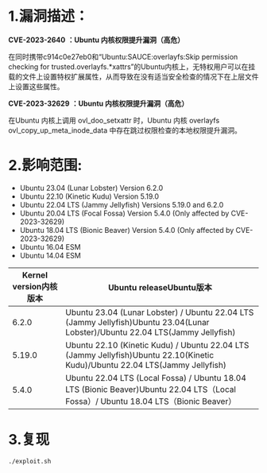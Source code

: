 # 1.漏洞描述：

**CVE-2023-2640** **：Ubuntu 内核权限提升漏洞（高危）**

在同时携带c914c0e27eb0和“Ubuntu:SAUCE:overlayfs:Skip permission checking for  trusted.overlayfs.*xattrs”的Ubuntu内核上，无特权用户可以在挂载的文件上设置特权扩展属性，从而导致在没有适当安全检查的情况下在上层文件上设置这些属性。

**CVE-2023-32629** **：Ubuntu 内核权限提升漏洞（高危）**

在Ubuntu 内核上调用 ovl_doo_setxattr 时，Ubuntu 内核 overlayfs ovl_copy_up_meta_inode_data 中存在跳过权限检查的本地权限提升漏洞。

# 2.影响范围:

* Ubuntu 23.04 (Lunar Lobster) Version 6.2.0
* Ubuntu 22.10 (Kinetic Kudu) Version 5.19.0
* Ubuntu 22.04 LTS (Jammy Jellyfish) Versions 5.19.0 and 6.2.0
* Ubuntu 20.04 LTS (Focal Fossa) Version 5.4.0 (Only affected by CVE-2023-32629)
* Ubuntu 18.04 LTS (Bionic Beaver) Version 5.4.0 (Only affected by CVE-2023-32629)
* Ubuntu 16.04 ESM
* Ubuntu 14.04 ESM

| Kernel version内核版本 | Ubuntu releaseUbuntu版本                                     |
| ---------------------- | ------------------------------------------------------------ |
| 6.2.0                  | Ubuntu 23.04 (Lunar Lobster) / Ubuntu 22.04 LTS (Jammy Jellyfish)Ubuntu 23.04(Lunar Lobster)/Ubuntu 22.04 LTS(Jammy Jellyfish) |
| 5.19.0                 | Ubuntu 22.10 (Kinetic Kudu) / Ubuntu 22.04 LTS (Jammy Jellyfish)Ubuntu 22.10(Kinetic Kudu)/Ubuntu 22.04 LTS(Jammy Jellyfish) |
| 5.4.0                  | Ubuntu 22.04 LTS (Local Fossa) / Ubuntu 18.04 LTS (Bionic Beaver)Ubuntu 22.04 LTS（Local Fossa）/ Ubuntu 18.04 LTS（Bionic Beaver） |

# 3.复现

```
./exploit.sh
```

